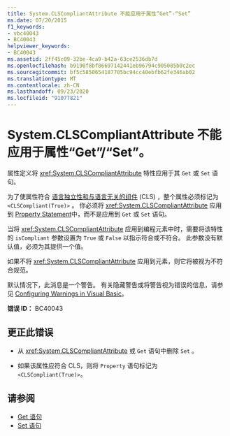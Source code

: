 ```yaml
---
title: System.CLSCompliantAttribute 不能应用于属性“Get”-“Set”
ms.date: 07/20/2015
f1_keywords:
- vbc40043
- BC40043
helpviewer_keywords:
- BC40043
ms.assetid: 2ff45c09-32be-4ca9-b42a-63ce2536db7d
ms.openlocfilehash: b9190f8bf86697142441eb96794c905085b0c2ec
ms.sourcegitcommit: bf5c5850654187705bc94cc40ebfb62fe346ab02
ms.translationtype: MT
ms.contentlocale: zh-CN
ms.lasthandoff: 09/23/2020
ms.locfileid: "91077821"
---
```

# <a name="systemclscompliantattribute-cannot-be-applied-to-property-getset"></a>System.CLSCompliantAttribute 不能应用于属性“Get”/“Set”。

属性定义将 <xref:System.CLSCompliantAttribute> 特性应用于其 `Get` 或 `Set` 语句。  
  
 为了使属性符合 [语言独立性和与语言无关的组件](../../standard/language-independence-and-language-independent-components.md) (CLS) ，整个属性必须标记为 `<CLSCompliant(True)>` 。 你必须将 <xref:System.CLSCompliantAttribute> 应用到 [Property Statement](../language-reference/statements/property-statement.md)中，而不是应用到 `Get` 或 `Set` 语句。  
  
 当将 <xref:System.CLSCompliantAttribute> 应用到编程元素中时，需要将该特性的 `isCompliant` 参数设置为 `True` 或 `False` 以指示符合或不符合。 此参数没有默认值，必须为其提供一个值。  
  
 如果不将 <xref:System.CLSCompliantAttribute> 应用到元素，则它将被视为不符合规范。  
  
 默认情况下，此消息是一个警告。 有关隐藏警告或将警告视为错误的信息，请参见 [Configuring Warnings in Visual Basic](/visualstudio/ide/configuring-warnings-in-visual-basic)。  
  
 **错误 ID：** BC40043  
  
## <a name="to-correct-this-error"></a>更正此错误  
  
- 从 <xref:System.CLSCompliantAttribute> 或 `Get` 语句中删除 `Set` 。  
  
- 如果该属性应符合 CLS，则将 `Property` 语句标记为 `<CLSCompliant(True)>`。  
  
## <a name="see-also"></a>请参阅

- [Get 语句](../language-reference/statements/get-statement.md)
- [Set 语句](../language-reference/statements/set-statement.md)
